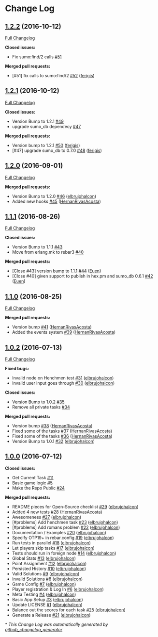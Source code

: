 # Change Log

## [1.2.2](https://github.com/inaka/beam_olympics/tree/1.2.2) (2016-10-12)
[Full Changelog](https://github.com/inaka/beam_olympics/compare/1.2.1...1.2.2)

**Closed issues:**

- Fix sumo:find/2 calls [\#51](https://github.com/inaka/beam_olympics/issues/51)

**Merged pull requests:**

- \[\#51\] fix calls to sumo:find/2 [\#52](https://github.com/inaka/beam_olympics/pull/52) ([ferigis](https://github.com/ferigis))

## [1.2.1](https://github.com/inaka/beam_olympics/tree/1.2.1) (2016-10-12)
[Full Changelog](https://github.com/inaka/beam_olympics/compare/1.2.0...1.2.1)

**Closed issues:**

- Version Bump to 1.2.1 [\#49](https://github.com/inaka/beam_olympics/issues/49)
- upgrade sumo\_db dependecy [\#47](https://github.com/inaka/beam_olympics/issues/47)

**Merged pull requests:**

- Version bump to 1.2.1 [\#50](https://github.com/inaka/beam_olympics/pull/50) ([ferigis](https://github.com/ferigis))
- \[\#47\] upgrade sumo\_db to 0.7.0 [\#48](https://github.com/inaka/beam_olympics/pull/48) ([ferigis](https://github.com/ferigis))

## [1.2.0](https://github.com/inaka/beam_olympics/tree/1.2.0) (2016-09-01)
[Full Changelog](https://github.com/inaka/beam_olympics/compare/1.1.1...1.2.0)

**Merged pull requests:**

- Version Bump to 1.2.0 [\#46](https://github.com/inaka/beam_olympics/pull/46) ([elbrujohalcon](https://github.com/elbrujohalcon))
- Added new hooks [\#45](https://github.com/inaka/beam_olympics/pull/45) ([HernanRivasAcosta](https://github.com/HernanRivasAcosta))

## [1.1.1](https://github.com/inaka/beam_olympics/tree/1.1.1) (2016-08-26)
[Full Changelog](https://github.com/inaka/beam_olympics/compare/1.1.0...1.1.1)

**Closed issues:**

- Version Bump to 1.1.1 [\#43](https://github.com/inaka/beam_olympics/issues/43)
- Move from erlang.mk to rebar3 [\#40](https://github.com/inaka/beam_olympics/issues/40)

**Merged pull requests:**

- \[Close \#43\] version bump to 1.1.1 [\#44](https://github.com/inaka/beam_olympics/pull/44) ([Euen](https://github.com/Euen))
- \[Close \#40\] given support to publish in hex.pm and sumo\_db 0.6.1 [\#42](https://github.com/inaka/beam_olympics/pull/42) ([Euen](https://github.com/Euen))

## [1.1.0](https://github.com/inaka/beam_olympics/tree/1.1.0) (2016-08-25)
[Full Changelog](https://github.com/inaka/beam_olympics/compare/1.0.2...1.1.0)

**Merged pull requests:**

- Version bump [\#41](https://github.com/inaka/beam_olympics/pull/41) ([HernanRivasAcosta](https://github.com/HernanRivasAcosta))
- Added the events system [\#39](https://github.com/inaka/beam_olympics/pull/39) ([HernanRivasAcosta](https://github.com/HernanRivasAcosta))

## [1.0.2](https://github.com/inaka/beam_olympics/tree/1.0.2) (2016-07-13)
[Full Changelog](https://github.com/inaka/beam_olympics/compare/1.0.0...1.0.2)

**Fixed bugs:**

- Invalid node on Henchmen test [\#31](https://github.com/inaka/beam_olympics/pull/31) ([elbrujohalcon](https://github.com/elbrujohalcon))
- Invalid user input goes through [\#30](https://github.com/inaka/beam_olympics/pull/30) ([elbrujohalcon](https://github.com/elbrujohalcon))

**Closed issues:**

- Version Bump to 1.0.2 [\#35](https://github.com/inaka/beam_olympics/issues/35)
- Remove all private tasks [\#34](https://github.com/inaka/beam_olympics/issues/34)

**Merged pull requests:**

- Version bump [\#38](https://github.com/inaka/beam_olympics/pull/38) ([HernanRivasAcosta](https://github.com/HernanRivasAcosta))
- Fixed some of the tasks [\#37](https://github.com/inaka/beam_olympics/pull/37) ([HernanRivasAcosta](https://github.com/HernanRivasAcosta))
- Fixed some of the tasks [\#36](https://github.com/inaka/beam_olympics/pull/36) ([HernanRivasAcosta](https://github.com/HernanRivasAcosta))
- Version Bump to 1.0.1 [\#32](https://github.com/inaka/beam_olympics/pull/32) ([elbrujohalcon](https://github.com/elbrujohalcon))

## [1.0.0](https://github.com/inaka/beam_olympics/tree/1.0.0) (2016-07-12)
**Closed issues:**

- Get Current Task [\#11](https://github.com/inaka/beam_olympics/issues/11)
- Basic game logic [\#5](https://github.com/inaka/beam_olympics/issues/5)
- Make the Repo Public [\#24](https://github.com/inaka/beam_olympics/issues/24)

**Merged pull requests:**

- README pieces for Open-Source checklist [\#29](https://github.com/inaka/beam_olympics/pull/29) ([elbrujohalcon](https://github.com/elbrujohalcon))
- Added 4 new tests [\#28](https://github.com/inaka/beam_olympics/pull/28) ([HernanRivasAcosta](https://github.com/HernanRivasAcosta))
- Awesomeness [\#27](https://github.com/inaka/beam_olympics/pull/27) ([elbrujohalcon](https://github.com/elbrujohalcon))
- \[\#problems\] Add henchmen task [\#23](https://github.com/inaka/beam_olympics/pull/23) ([elbrujohalcon](https://github.com/elbrujohalcon))
- \[\#problems\] Add romans problem [\#22](https://github.com/inaka/beam_olympics/pull/22) ([elbrujohalcon](https://github.com/elbrujohalcon))
- Documentation / Examples [\#20](https://github.com/inaka/beam_olympics/pull/20) ([elbrujohalcon](https://github.com/elbrujohalcon))
- Specify OTP19+ in rebar.config [\#19](https://github.com/inaka/beam_olympics/pull/19) ([elbrujohalcon](https://github.com/elbrujohalcon))
- Run tests in parallel [\#18](https://github.com/inaka/beam_olympics/pull/18) ([elbrujohalcon](https://github.com/elbrujohalcon))
- Let players skip tasks [\#17](https://github.com/inaka/beam_olympics/pull/17) ([elbrujohalcon](https://github.com/elbrujohalcon))
- Tests should run in foreign node [\#14](https://github.com/inaka/beam_olympics/pull/14) ([elbrujohalcon](https://github.com/elbrujohalcon))
- Global Stats [\#13](https://github.com/inaka/beam_olympics/pull/13) ([elbrujohalcon](https://github.com/elbrujohalcon))
- Point Assignment [\#12](https://github.com/inaka/beam_olympics/pull/12) ([elbrujohalcon](https://github.com/elbrujohalcon))
- Persisted History [\#10](https://github.com/inaka/beam_olympics/pull/10) ([elbrujohalcon](https://github.com/elbrujohalcon))
- Valid Solutions [\#9](https://github.com/inaka/beam_olympics/pull/9) ([elbrujohalcon](https://github.com/elbrujohalcon))
- Invalid Solutions [\#8](https://github.com/inaka/beam_olympics/pull/8) ([elbrujohalcon](https://github.com/elbrujohalcon))
- Game Config [\#7](https://github.com/inaka/beam_olympics/pull/7) ([elbrujohalcon](https://github.com/elbrujohalcon))
- Player registration & Log In [\#6](https://github.com/inaka/beam_olympics/pull/6) ([elbrujohalcon](https://github.com/elbrujohalcon))
- Meta Testing [\#4](https://github.com/inaka/beam_olympics/pull/4) ([elbrujohalcon](https://github.com/elbrujohalcon))
- Basic App Setup [\#3](https://github.com/inaka/beam_olympics/pull/3) ([elbrujohalcon](https://github.com/elbrujohalcon))
- Update LICENSE [\#1](https://github.com/inaka/beam_olympics/pull/1) ([elbrujohalcon](https://github.com/elbrujohalcon))
- Balance out the scores for each task [\#25](https://github.com/inaka/beam_olympics/pull/25) ([elbrujohalcon](https://github.com/elbrujohalcon))
- Generate a Release [\#21](https://github.com/inaka/beam_olympics/pull/21) ([elbrujohalcon](https://github.com/elbrujohalcon))



\* *This Change Log was automatically generated by [github_changelog_generator](https://github.com/skywinder/Github-Changelog-Generator)*